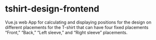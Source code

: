 # tshirt-design-frontend
Vue.js web App for calculating and displaying positions for the design on different placements for the T-shirt that can have four fixed placements “Front,” “Back,” “Left sleeve,” and “Right sleeve” placements.
